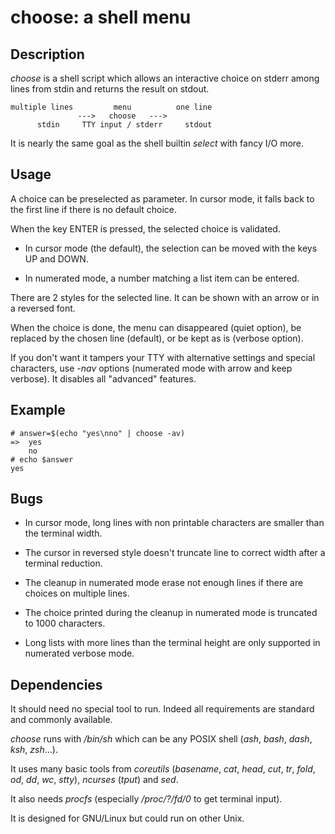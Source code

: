 choose: a shell menu
====================

Description
-----------

_choose_ is a shell script which allows an interactive choice on stderr among lines from stdin and returns the result on stdout.

    multiple lines         menu          one line
                   --->   choose   --->
          stdin     TTY input / stderr     stdout

It is nearly the same goal as the shell builtin _select_ with fancy I/O more.


Usage
-----

A choice can be preselected as parameter. In cursor mode, it falls back to the first line if there is no default choice.

When the key ENTER is pressed, the selected choice is validated.

* In cursor mode (the default), the selection can be moved with the keys UP and DOWN.

* In numerated mode, a number matching a list item can be entered.

There are 2 styles for the selected line. It can be shown with an arrow or in a reversed font.

When the choice is done, the menu can disappeared (quiet option), be replaced by the chosen line (default), or be kept as is (verbose option).

If you don't want it tampers your TTY with alternative settings and special characters, use _-nav_ options (numerated mode with arrow and keep verbose). It disables all "advanced" features.


Example
-------

    # answer=$(echo "yes\nno" | choose -av)
    =>  yes
        no
    # echo $answer
    yes


Bugs
----

* In cursor mode, long lines with non printable characters are smaller than the terminal width.

* The cursor in reversed style doesn't truncate line to correct width after a terminal reduction.

* The cleanup in numerated mode erase not enough lines if there are choices on multiple lines.

* The choice printed during the cleanup in numerated mode is truncated to 1000 characters.

* Long lists with more lines than the terminal height are only supported in numerated verbose mode.


Dependencies
------------

It should need no special tool to run. Indeed all requirements are standard and commonly available.

_choose_ runs with _/bin/sh_ which can be any POSIX shell (_ash_, _bash_, _dash_, _ksh_, _zsh_...).

It uses many basic tools from _coreutils_ (_basename_, _cat_, _head_, _cut_, _tr_, _fold_, _od_, _dd_, _wc_, _stty_), _ncurses_ (_tput_) and _sed_.

It also needs _procfs_ (especially _/proc/?/fd/0_ to get terminal input).

It is designed for GNU/Linux but could run on other Unix.
